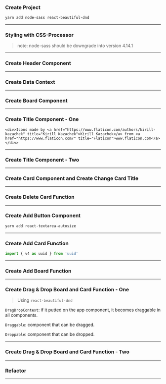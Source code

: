 ### Create Project

```sh
yarn add node-sass react-beautiful-dnd
```

---


### Styling with CSS-Processor

> note:
> node-sass should be downgrade into version 4.14.1

---

### Create Header Component

---

### Create Data Context

---

### Create Board Component

---

### Create Title Component - One

```
<div>Icons made by <a href="https://www.flaticon.com/authors/kirill-kazachek" title="Kirill Kazachek">Kirill Kazachek</a> from <a href="https://www.flaticon.com/" title="Flaticon">www.flaticon.com</a></div>
```

---

### Create Title Component - Two

---

### Create Card Component and Create Change Card Title

---

### Create Delete Card Function

---

### Create Add Button Component

```sh
yarn add react-textarea-autosize
```

---

### Create Add Card Function

```js
import { v4 as uuid } from 'uuid'
```

---

### Create Add Board Function

---

### Create Drag & Drop Board and Card Function - One

> Using `react-beautiful-dnd`

`DragDropContext`: if it putted on the app component, it becomes draggable in all components.

`Draggable`: component that can be dragged.

`Droppable`: component that can be dropped.

---

### Create Drag & Drop Board and Card Function - Two

---

### Refactor

--- 